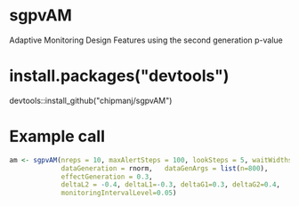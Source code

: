 # sgpvAM
Adaptive Monitoring Design Features using the second generation p-value


# install.packages("devtools")
devtools::install_github("chipmanj/sgpvAM")


# Example call
```r
am <- sgpvAM(nreps = 10, maxAlertSteps = 100, lookSteps = 5, waitWidths = seq(0.15, 0.6, by = 0.05),
             dataGeneration = rnorm,   dataGenArgs = list(n=800),
             effectGeneration = 0.3,
             deltaL2 = -0.4, deltaL1=-0.3, deltaG1=0.3, deltaG2=0.4,
             monitoringIntervalLevel=0.05)
```
